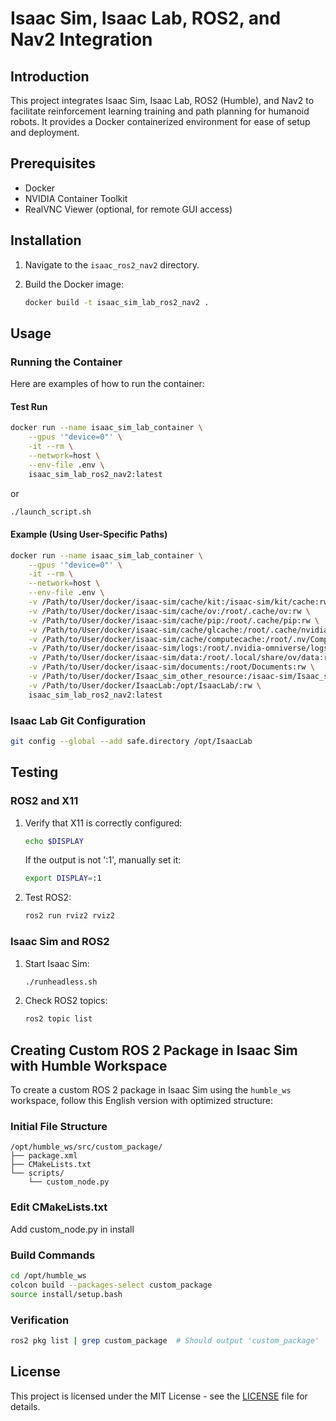 # Isaac Sim, Isaac Lab, ROS2, and Nav2 Integration

## Introduction

This project integrates Isaac Sim, Isaac Lab, ROS2 (Humble), and Nav2 to facilitate reinforcement learning training and path planning for humanoid robots. It provides a Docker containerized environment for ease of setup and deployment.

## Prerequisites

*   Docker
*   NVIDIA Container Toolkit
*   RealVNC Viewer (optional, for remote GUI access)

## Installation

1.  Navigate to the `isaac_ros2_nav2` directory.
2.  Build the Docker image:

    ```bash
    docker build -t isaac_sim_lab_ros2_nav2 .
    ```

## Usage

### Running the Container

Here are examples of how to run the container:

#### Test Run

```bash
docker run --name isaac_sim_lab_container \
    --gpus '"device=0"' \
    -it --rm \
    --network=host \
    --env-file .env \
    isaac_sim_lab_ros2_nav2:latest
```

or

```bash
./launch_script.sh 
```

#### Example  (Using User-Specific Paths)

```bash
docker run --name isaac_sim_lab_container \
    --gpus '"device=0"' \
    -it --rm \
    --network=host \
    --env-file .env \
    -v /Path/to/User/docker/isaac-sim/cache/kit:/isaac-sim/kit/cache:rw \
    -v /Path/to/User/docker/isaac-sim/cache/ov:/root/.cache/ov:rw \
    -v /Path/to/User/docker/isaac-sim/cache/pip:/root/.cache/pip:rw \
    -v /Path/to/User/docker/isaac-sim/cache/glcache:/root/.cache/nvidia/GLCache:rw \
    -v /Path/to/User/docker/isaac-sim/cache/computecache:/root/.nv/ComputeCache:rw \
    -v /Path/to/User/docker/isaac-sim/logs:/root/.nvidia-omniverse/logs:rw \
    -v /Path/to/User/docker/isaac-sim/data:/root/.local/share/ov/data:rw \
    -v /Path/to/User/docker/isaac-sim/documents:/root/Documents:rw \
    -v /Path/to/User/docker/Isaac_sim_other_resource:/isaac-sim/Isaac_sim_other_resource:rw \
    -v /Path/to/User/docker/IsaacLab:/opt/IsaacLab/:rw \
    isaac_sim_lab_ros2_nav2:latest
```

### Isaac Lab Git Configuration

```bash
git config --global --add safe.directory /opt/IsaacLab
```


## Testing

### ROS2 and X11

1.  Verify that X11 is correctly configured:

    ```bash
    echo $DISPLAY
    ```

    If the output is not ':1', manually set it:

    ```bash
    export DISPLAY=:1
    ```

2.  Test ROS2:

    ```bash
    ros2 run rviz2 rviz2
    ```

### Isaac Sim and ROS2

1.  Start Isaac Sim:

    ```bash
    ./runheadless.sh
    ```

2.  Check ROS2 topics:

    ```bash
    ros2 topic list
    ```



## Creating Custom ROS 2 Package in Isaac Sim with Humble Workspace

To create a custom ROS 2 package in Isaac Sim using the `humble_ws` workspace, follow this English version with optimized structure:
### Initial File Structure

```
/opt/humble_ws/src/custom_package/
├── package.xml
├── CMakeLists.txt
└── scripts/
    └── custom_node.py
```
### Edit CMakeLists.txt
Add custom_node.py in install

### Build Commands
```bash
cd /opt/humble_ws
colcon build --packages-select custom_package
source install/setup.bash
```

### Verification
```bash
ros2 pkg list | grep custom_package  # Should output 'custom_package'
```



## License

This project is licensed under the MIT License - see the [LICENSE](LICENSE) file for details.



